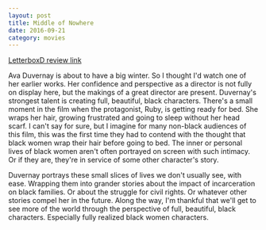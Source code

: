 ```yaml
---
layout: post
title: Middle of Nowhere 
date: 2016-09-21
category: movies
---
```

 
[LetterboxD review link](http://letterboxd.com/samarthbhaskar/film/middle-of-nowhere-2012/)

 Ava Duvernay is about to have a big winter. So I thought I'd watch one of her earlier works. Her confidence and perspective as a director is not fully on display here, but the makings of a great director are present. Duvernay's strongest talent is creating full, beautiful, black characters. There's a small moment in the film when the protagonist, Ruby, is getting ready for bed. She wraps her hair, growing frustrated and going to sleep without her head scarf. I can't say for sure, but I imagine for many non-black audiences of this film, this was the first time they had to contend with the thought that black women wrap their hair before going to bed. The inner or personal lives of black women aren't often portrayed on screen with such intimacy. Or if they are, they're in service of some other character's story. 

Duvernay portrays these small slices of lives we don't usually see, with ease. Wrapping them into grander stories about the impact of incarceration on black families. Or about the struggle for civil rights. Or whatever other stories compel her in the future. Along the way, I'm thankful that we'll get to see more of the world through the perspective of full, beautiful, black characters. Especially fully realized black women characters.
